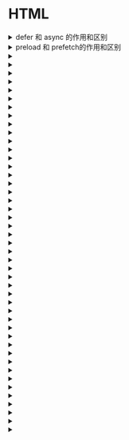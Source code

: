 # HTML



<details>
<summary>defer 和 async 的作用和区别</summary>

1. `<script src="example.js"></script>`

没有 defer 或 async 属性，浏览器会立即加载并执行相应的脚本。也就是说在渲染 script 标签之后的文档之前，不等待后续加载的文档元素，读到就开始加载和执行，此举会阻塞后续文档的加载；

2. `<script defer src="example.js"></script>`

有了 defer 属性，加载后续文档的过程和 js 脚本的加载(此时仅加载不执行)是并行进行的(异步)，js 脚本的执行需要等到文档所有元素解析完成之后，DOMContentLoaded 事件触发执行之前。另外，defer 脚本是有顺序的

3. `<script async src="example.js"></script>`

有了 async 属性，表示后续文档的加载和渲染与 js 脚本的加载和执行是并行进行的，但一定在 onload 之前，DOMContentLoaded 前后不定，async 脚本之间是没有顺序的

![](./img/defer-async.jpeg)

绿色表示文档解析，蓝色表示下载，红色表示脚本执行

也就是说 下载都是并行的，执行都是阻塞的，但是 `defer` 会放在文档解析完之后 DOMContentLoaded 之前执行，`async` 是下好立即执行，所以有可能文档过程中就下好阻塞执行，也可能文档解析结束后才下好执行

</details>

<details>
<summary>preload 和 prefetch的作用和区别</summary>

`preload` 是一种声明式的获取（fetch）指令，可以强制浏览器请求资源，提高资源优先级，将加载与执行分离，不阻塞文档解析，同时不阻塞文档 onload 事件。

```html
<!-- 使用 link 标签静态标记需要优先加载的资源，并且是一定会用到的资源 -->
<link rel="preload" as="style" href="/path/to/style.css" />

<!-- 加载好后立即应用样式，模拟异步加载样式-->
<link rel="preload" as="style" href="test.css" onload="this.rel='stylesheet'" />

<!-- 立刻开始下载main.js(不阻塞parser)，并放在内存中，但不会执行其中的JS语句 -->
<link rel="preload" as="script" href="/main.js" />
```

`prefetch` 提示浏览器这个资源将来可能需要，但是把什么时间加载这个资源的决定权交给浏览器，并以较低的优先级获取，然后缓存到 disk 上，当页面上遇到 script 引用了这个资源可以快速的从 disk 缓存中获取。

```html
<!-- 预先加载一个将来可能会用到的资源，但不一定会用到 -->
<link rel="prefetch" as="script" href="next.js" />

<!-- 以较低的优先级加载一个不是那么重要的资源 -->
<link
  rel="prefetch"
  as="script"
  href="https://unpkg.com/prismjs@1.15.0/components/prism-bash.min.js"
  onload="requestAnimationFrame(()=>{
    var script = document.createElement('script'); script.src = this.href; document.body.appendChild(script);
  })"
/>
```

什么时候该用 preload？ 什么时候又该用 prefetch ?

1. 对于当前页面很有必要的资源使用 preload，对于可能在将来的页面中使用的资源使用 prefetch。
2. preload 可提高资源优先级，prefetch 可以降低资源优先级
3. 用 preload 加载较晚发现的资源，可以较早的加载字体等
4. 如果从一个页面切换到另一个页面，preload 会立即中断，prefetch 不会，可解决跨页打点请求丢失问题
5. 为了提高下一页加载速度而不是当前页的资源使用 prefetch


</details>

<details>
<summary></summary>

</details>

<details>
<summary></summary>

</details>

<details>
<summary></summary>

</details>

<details>
<summary></summary>

</details>

<details>
<summary></summary>

</details>

<details>
<summary></summary>

</details>

<details>
<summary></summary>

</details>

<details>
<summary></summary>

</details>

<details>
<summary></summary>

</details>

<details>
<summary></summary>

</details>

<details>
<summary></summary>

</details>

<details>
<summary></summary>

</details>

<details>
<summary></summary>

</details>

<details>
<summary></summary>

</details>

<details>
<summary></summary>

</details>

<details>
<summary></summary>

</details>

<details>
<summary></summary>

</details>

<details>
<summary></summary>

</details>

<details>
<summary></summary>

</details>

<details>
<summary></summary>

</details>

<details>
<summary></summary>

</details>

<details>
<summary></summary>

</details>

<details>
<summary></summary>

</details>

<details>
<summary></summary>

</details>

<details>
<summary></summary>

</details>

<details>
<summary></summary>

</details>

<details>
<summary></summary>

</details>

<details>
<summary></summary>

</details>

<details>
<summary></summary>

</details>

<details>
<summary></summary>

</details>

<details>
<summary></summary>

</details>

<details>
<summary></summary>

</details>

<details>
<summary></summary>

</details>

<details>
<summary></summary>

</details>

<details>
<summary></summary>

</details>

<details>
<summary></summary>

</details>

<details>
<summary></summary>

</details>

<details>
<summary></summary>

</details>

<details>
<summary></summary>

</details>

<details>
<summary></summary>

</details>

<details>
<summary></summary>

</details>

<details>
<summary></summary>

</details>

<details>
<summary></summary>

</details>

<details>
<summary></summary>

</details>

<details>
<summary></summary>

</details>
